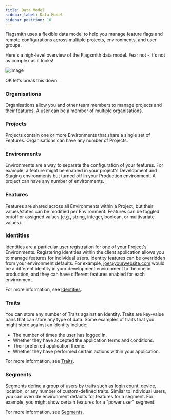 ```yaml
---
title: Data Model
sidebar_label: Data Model
sidebar_position: 10
---
```


Flagsmith uses a flexible data model to help you manage feature flags and remote configurations across multiple projects, environments, and user groups.

Here's a high-level overview of the Flagsmith data model. Fear not - it's not as complex as it looks!

![Image](/img/flagsmith-model.svg)

OK let's break this down.

### Organisations
Organisations allow you and other team members to manage projects and their features. A user can be a member of multiple organisations.

### Projects
Projects contain one or more Environments that share a single set of Features. Organisations can have any number of Projects.

### Environments
Environments are a way to separate the configuration of your features. For example, a feature might be enabled in your project's Development and Staging environments but turned off in your Production environment. A project can have any number of environments.

### Features
Features are shared across all Environments within a Project, but their values/states can be modified per Environment. Features can be toggled on/off or assigned values (e.g., string, integer, boolean, or multivariate values).

### Identities
Identities are a particular user registration for one of your Project's Environments. Registering identities within the client application allows you to manage features for individual users. Identity features can be overridden from your environment defaults. For example, joe@yourwebsite.com would be a different identity in your development environment to the one in production, and they can have different features enabled for each environment.

For more information, see [Identities](/basic-features/managing-identities).

### Traits
You can store any number of Traits against an Identity. Traits are key-value pairs that can store any type of data. Some examples of traits that you might store against an Identity include:
- The number of times the user has logged in.
- Whether they have accepted the application terms and conditions.
- Their preferred application theme.
- Whether they have performed certain actions within your application.

For more information, see [Traits](/basic-features/managing-identities.md#identity-traits).

### Segments
Segments define a group of users by traits such as login count, device, location, or any number of custom-defined traits. Similar to individual users, you can override environment defaults for features for a segment. For example, you might show certain features for a "power user" segment.

For more information, see [Segments](/basic-features/segments.md).
